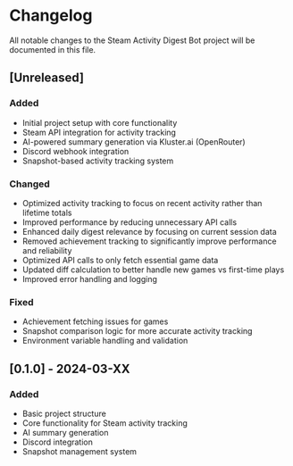 # Changelog

All notable changes to the Steam Activity Digest Bot project will be documented in this file.

## [Unreleased]

### Added
- Initial project setup with core functionality
- Steam API integration for activity tracking
- AI-powered summary generation via Kluster.ai (OpenRouter)
- Discord webhook integration
- Snapshot-based activity tracking system

### Changed
- Optimized activity tracking to focus on recent activity rather than lifetime totals
- Improved performance by reducing unnecessary API calls
- Enhanced daily digest relevance by focusing on current session data
- Removed achievement tracking to significantly improve performance and reliability
- Optimized API calls to only fetch essential game data
- Updated diff calculation to better handle new games vs first-time plays
- Improved error handling and logging

### Fixed
- Achievement fetching issues for games
- Snapshot comparison logic for more accurate activity tracking
- Environment variable handling and validation

## [0.1.0] - 2024-03-XX

### Added
- Basic project structure
- Core functionality for Steam activity tracking
- AI summary generation
- Discord integration
- Snapshot management system 